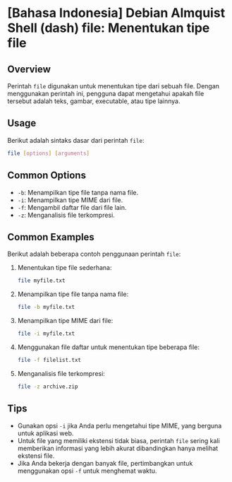 # [Bahasa Indonesia] Debian Almquist Shell (dash) file: Menentukan tipe file

## Overview
Perintah `file` digunakan untuk menentukan tipe dari sebuah file. Dengan menggunakan perintah ini, pengguna dapat mengetahui apakah file tersebut adalah teks, gambar, executable, atau tipe lainnya.

## Usage
Berikut adalah sintaks dasar dari perintah `file`:

```bash
file [options] [arguments]
```

## Common Options
- `-b`: Menampilkan tipe file tanpa nama file.
- `-i`: Menampilkan tipe MIME dari file.
- `-f`: Mengambil daftar file dari file lain.
- `-z`: Menganalisis file terkompresi.

## Common Examples
Berikut adalah beberapa contoh penggunaan perintah `file`:

1. Menentukan tipe file sederhana:
   ```bash
   file myfile.txt
   ```

2. Menampilkan tipe file tanpa nama file:
   ```bash
   file -b myfile.txt
   ```

3. Menampilkan tipe MIME dari file:
   ```bash
   file -i myfile.txt
   ```

4. Menggunakan file daftar untuk menentukan tipe beberapa file:
   ```bash
   file -f filelist.txt
   ```

5. Menganalisis file terkompresi:
   ```bash
   file -z archive.zip
   ```

## Tips
- Gunakan opsi `-i` jika Anda perlu mengetahui tipe MIME, yang berguna untuk aplikasi web.
- Untuk file yang memiliki ekstensi tidak biasa, perintah `file` sering kali memberikan informasi yang lebih akurat dibandingkan hanya melihat ekstensi file.
- Jika Anda bekerja dengan banyak file, pertimbangkan untuk menggunakan opsi `-f` untuk menghemat waktu.